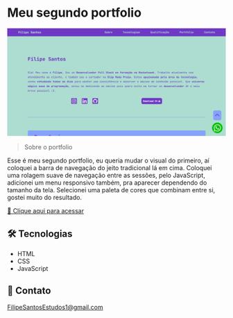 # Meu segundo portfolio 

![preview](./.github/preview.png)

> Sobre o portfolio

Esse é meu segundo portfolio, eu queria mudar o visual do primeiro, aí coloquei a barra de navegação do jeito tradicional lá em cima. Coloquei uma rolagem suave de navegação entre as sessões, pelo JavaScript, adicionei um menu responsivo também, pra aparecer dependendo do tamanho da tela. Selecionei uma paleta de cores que combinam entre si, gostei muito do resultado.

[🔗 Clique aqui para acessar](https://filipesantos07.github.io/portfolio02/)

## 🛠️ Tecnologias

- HTML
- CSS
- JavaScript

## 💛 Contato

FilipeSantosEstudos1@gmail.com
